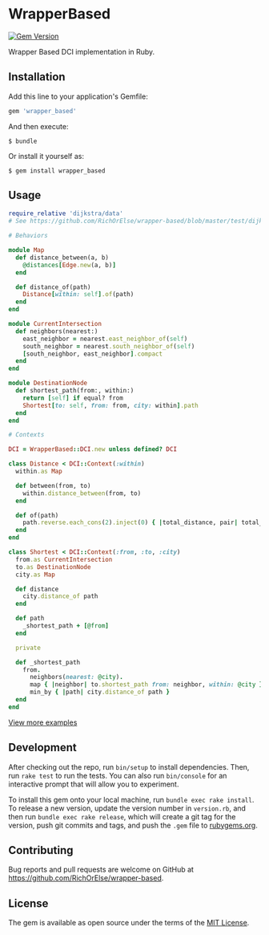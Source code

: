 # WrapperBased

[![Gem Version](https://badge.fury.io/rb/wrapper_based.svg)](https://badge.fury.io/rb/wrapper_based)

Wrapper Based DCI implementation in Ruby.

## Installation

Add this line to your application's Gemfile:

```ruby
gem 'wrapper_based'
```

And then execute:

    $ bundle

Or install it yourself as:

    $ gem install wrapper_based

## Usage

```ruby
require_relative 'dijkstra/data'
# See https://github.com/RichOrElse/wrapper-based/blob/master/test/dijkstra_test.rb

# Behaviors

module Map
  def distance_between(a, b)
    @distances[Edge.new(a, b)]
  end

  def distance_of(path)
    Distance[within: self].of(path)
  end
end

module CurrentIntersection
  def neighbors(nearest:)
    east_neighbor = nearest.east_neighbor_of(self)
    south_neighbor = nearest.south_neighbor_of(self)
    [south_neighbor, east_neighbor].compact
  end
end

module DestinationNode
  def shortest_path(from:, within:)
    return [self] if equal? from
    Shortest[to: self, from: from, city: within].path
  end
end

# Contexts

DCI = WrapperBased::DCI.new unless defined? DCI

class Distance < DCI::Context(:within)
  within.as Map

  def between(from, to)
    within.distance_between(from, to)
  end

  def of(path)
    path.reverse.each_cons(2).inject(0) { |total_distance, pair| total_distance + between(*pair) }
  end
end

class Shortest < DCI::Context(:from, :to, :city)
  from.as CurrentIntersection
  to.as DestinationNode
  city.as Map

  def distance
    city.distance_of path
  end

  def path
    _shortest_path + [@from]
  end

  private

  def _shortest_path
    from.
      neighbors(nearest: @city).
      map { |neighbor| to.shortest_path from: neighbor, within: @city }.
      min_by { |path| city.distance_of path }
  end
end
```
[View more examples](https://github.com/RichOrElse/wrapper-based/tree/master/examples)

## Development

After checking out the repo, run `bin/setup` to install dependencies. Then, run `rake test` to run the tests. You can also run `bin/console` for an interactive prompt that will allow you to experiment.

To install this gem onto your local machine, run `bundle exec rake install`. To release a new version, update the version number in `version.rb`, and then run `bundle exec rake release`, which will create a git tag for the version, push git commits and tags, and push the `.gem` file to [rubygems.org](https://rubygems.org).

## Contributing

Bug reports and pull requests are welcome on GitHub at https://github.com/RichOrElse/wrapper-based.

## License

The gem is available as open source under the terms of the [MIT License](http://opensource.org/licenses/MIT).
